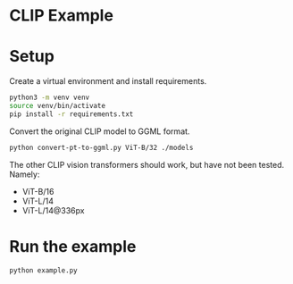 # CLIP Example

# Setup

Create a virtual environment and install requirements.

```bash
python3 -m venv venv
source venv/bin/activate
pip install -r requirements.txt
```

Convert the original CLIP model to GGML format.

```bash
python convert-pt-to-ggml.py ViT-B/32 ./models
```

The other CLIP vision transformers should work, but have not been tested. Namely:

- ViT-B/16
- ViT-L/14
- ViT-L/14@336px

# Run the example

```bash
python example.py
```
